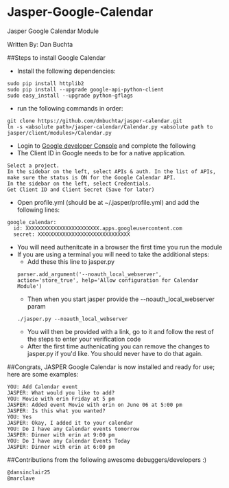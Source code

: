 Jasper-Google-Calendar
======================

Jasper Google Calendar Module

Written By: Dan Buchta

##Steps to install Google Calendar

* Install the following dependencies:
```
sudo pip install httplib2
sudo pip install --upgrade google-api-python-client
sudo easy_install --upgrade python-gflags
```
* run the following commands in order:
```
git clone https://github.com/dmbuchta/jasper-calendar.git
ln -s <absolute path>/jasper-calendar/Calendar.py <absolute path to jasper/client/modules>/Calendar.py
```
* Login to [Google developer Console](https://console.developers.google.com/project) and complete the following
* The Client ID in Google needs to be for a native application.
```
Select a project.
In the sidebar on the left, select APIs & auth. In the list of APIs, make sure the status is ON for the Google Calendar API.
In the sidebar on the left, select Credentials.
Get Client ID and Client Secret (Save for later)
```
* Open profile.yml (should be at ~/.jasper/profile.yml) and add the following lines:
```
google_calendar:
  id: XXXXXXXXXXXXXXXXXXXXXXXX.apps.googleusercontent.com
  secret: XXXXXXXXXXXXXXXXXXXXXXXXXXXXXX
```
* You will need authenitcate in a browser the first time you run the module
* If you are using a terminal you will need to take the additional steps:
  * Add these this line to jasper.py
  ```
  parser.add_argument('--noauth_local_webserver', action='store_true', help='Allow configuration for Calendar Module')
  ```
  * Then when you start jasper provide the --noauth_local_webserver param
  ```
  ./jasper.py --noauth_local_webserver
  ```
  * You will then be provided with a link, go to it and follow the rest of the steps to enter your verification code
  * After the first time authenicating you can remove the changes to jasper.py if you'd like. You should never have to do that again.

##Congrats, JASPER Google Calendar is now installed and ready for use; here are some examples:
```
YOU: Add Calendar event
JASPER: What would you like to add?
YOU: Movie with erin Friday at 5 pm
JASPER: Added event Movie with erin on June 06 at 5:00 pm
JASPER: Is this what you wanted?
YOU: Yes
JASPER: Okay, I added it to your calendar
YOU: Do I have any Calendar events tomorrow
JASPER: Dinner with erin at 9:00 pm
YOU: Do I have any Calendar Events Today
JASPER: Dinner with erin at 6:00 pm
```
##Contributions from the following awesome debuggers/developers :)
```
@dansinclair25
@marclave
```
